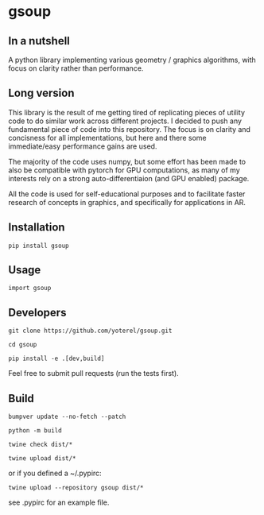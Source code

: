 # gsoup

## In a nutshell
A python library implementing various geometry / graphics algorithms, with focus on clarity rather than performance.

## Long version
This library is the result of me getting tired of replicating pieces of utility code to do similar work across different projects. I decided to push any fundamental piece of code into this repository. The focus is on clarity and concisness for all implementations, but here and there some immediate/easy performance gains are used.

The majority of the code uses numpy, but some effort has been made to also be compatible with pytorch for GPU computations, as many of my interests rely on a strong auto-differentiaion (and GPU enabled) package.

All the code is used for self-educational purposes and to facilitate faster research of concepts in graphics, and specifically for applications in AR.

## Installation
`pip install gsoup`

## Usage
`import gsoup`

## Developers
`git clone https://github.com/yoterel/gsoup.git`

`cd gsoup`

`pip install -e .[dev,build]`

Feel free to submit pull requests (run the tests first).

## Build
`bumpver update --no-fetch --patch`

`python -m build`

`twine check dist/*`

`twine upload dist/*`

or if you defined a ~/.pypirc:

`twine upload --repository gsoup dist/*`

see .pypirc for an example file.


